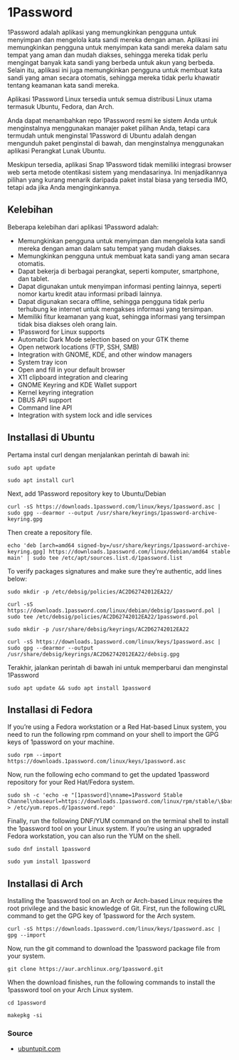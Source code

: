 # 1Password

1Password adalah aplikasi yang memungkinkan pengguna untuk menyimpan dan mengelola kata sandi mereka dengan aman. Aplikasi ini memungkinkan pengguna untuk menyimpan kata sandi mereka dalam satu tempat yang aman dan mudah diakses, sehingga mereka tidak perlu mengingat banyak kata sandi yang berbeda untuk akun yang berbeda. Selain itu, aplikasi ini juga memungkinkan pengguna untuk membuat kata sandi yang aman secara otomatis, sehingga mereka tidak perlu khawatir tentang keamanan kata sandi mereka.

Aplikasi 1Password Linux tersedia untuk semua distribusi Linux utama termasuk Ubuntu, Fedora, dan Arch.

Anda dapat menambahkan repo 1Password resmi ke sistem Anda untuk menginstalnya menggunakan manajer paket pilihan Anda, tetapi cara termudah untuk menginstal 1Password di Ubuntu adalah dengan mengunduh paket penginstal di bawah, dan menginstalnya menggunakan aplikasi Perangkat Lunak Ubuntu.

Meskipun tersedia, aplikasi Snap 1Password tidak memiliki integrasi browser web serta metode otentikasi sistem yang mendasarinya. Ini menjadikannya pilihan yang kurang menarik daripada paket instal biasa yang tersedia IMO, tetapi ada jika Anda menginginkannya.

## Kelebihan
Beberapa kelebihan dari aplikasi 1Password adalah:

* Memungkinkan pengguna untuk menyimpan dan mengelola kata sandi mereka dengan aman dalam satu tempat yang mudah diakses.
* Memungkinkan pengguna untuk membuat kata sandi yang aman secara otomatis.
* Dapat bekerja di berbagai perangkat, seperti komputer, smartphone, dan tablet.
* Dapat digunakan untuk menyimpan informasi penting lainnya, seperti nomor kartu kredit atau informasi pribadi lainnya.
* Dapat digunakan secara offline, sehingga pengguna tidak perlu terhubung ke internet untuk mengakses informasi yang tersimpan.
* Memiliki fitur keamanan yang kuat, sehingga informasi yang tersimpan tidak bisa diakses oleh orang lain.
* 1Password for Linux supports
* Automatic Dark Mode selection based on your GTK theme
* Open network locations (FTP, SSH, SMB)
* Integration with GNOME, KDE, and other window managers
* System tray icon
* Open and fill in your default browser
* X11 clipboard integration and clearing
* GNOME Keyring and KDE Wallet support
* Kernel keyring integration
* DBUS API support
* Command line API
* Integration with system lock and idle services

## Installasi di Ubuntu

Pertama instal curl dengan menjalankan perintah di bawah ini:

```
sudo apt update
```

```
sudo apt install curl
```

Next, add 1Password repository key to Ubuntu/Debian

```
curl -sS https://downloads.1password.com/linux/keys/1password.asc | sudo gpg --dearmor --output /usr/share/keyrings/1password-archive-keyring.gpg
```

Then create a repository file.

```
echo 'deb [arch=amd64 signed-by=/usr/share/keyrings/1password-archive-keyring.gpg] https://downloads.1password.com/linux/debian/amd64 stable main' | sudo tee /etc/apt/sources.list.d/1password.list
```

To verify packages signatures and make sure they’re authentic, add lines below:

```
sudo mkdir -p /etc/debsig/policies/AC2D62742012EA22/
```

```
curl -sS https://downloads.1password.com/linux/debian/debsig/1password.pol | sudo tee /etc/debsig/policies/AC2D62742012EA22/1password.pol
```

```
sudo mkdir -p /usr/share/debsig/keyrings/AC2D62742012EA22
```

```
curl -sS https://downloads.1password.com/linux/keys/1password.asc | sudo gpg --dearmor --output /usr/share/debsig/keyrings/AC2D62742012EA22/debsig.gpg
```

Terakhir, jalankan perintah di bawah ini untuk memperbarui dan menginstal 1Password

```
sudo apt update && sudo apt install 1password
```

## Installasi di Fedora

If you’re using a Fedora workstation or a Red Hat-based Linux system, you need to run the following rpm command on your shell to import the GPG keys of 1password on your machine.

```
sudo rpm --import https://downloads.1password.com/linux/keys/1password.asc
```

Now, run the following echo command to get the updated 1password repository for your Red Hat/Fedora system.

```
sudo sh -c 'echo -e "[1password]\nname=1Password Stable Channel\nbaseurl=https://downloads.1password.com/linux/rpm/stable/\$basearch\nenabled=1\ngpgcheck=1\nrepo_gpgcheck=1\ngpgkey=\"https://downloads.1password.com/linux/keys/1password.asc\"" > /etc/yum.repos.d/1password.repo'
```

Finally, run the following DNF/YUM command on the terminal shell to install the 1password tool on your Linux system. If you’re using an upgraded Fedora workstation, you can also run the YUM on the shell.

```
sudo dnf install 1password
```

```
sudo yum install 1password
```

## Installasi di Arch

Installing the 1password tool on an Arch or Arch-based Linux requires the root privilege and the basic knowledge of Git. First, run the following cURL command to get the GPG key of 1password for the Arch system.

```
curl -sS https://downloads.1password.com/linux/keys/1password.asc | gpg --import
```

Now, run the git command to download the 1password package file from your system.

```
git clone https://aur.archlinux.org/1password.git
```

When the download finishes, run the following commands to install the 1password tool on your Arch Linux system.

```
cd 1password
```

```
makepkg -si
```

### Source
* [ubuntupit.com](https://www.ubuntupit.com/how-to-install-and-set-up-1password-on-linux-desktop/)